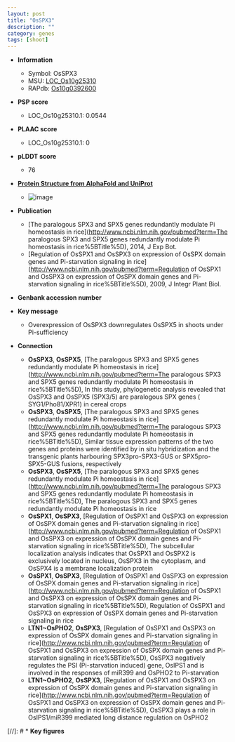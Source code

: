 ```yaml
---
layout: post
title: "OsSPX3"
description: ""
category: genes
tags: [shoot]
---
```


* **Information**  
    + Symbol: OsSPX3  
    + MSU: [LOC_Os10g25310](http://rice.plantbiology.msu.edu/cgi-bin/ORF_infopage.cgi?orf=LOC_Os10g25310)  
    + RAPdb: [Os10g0392600](http://rapdb.dna.affrc.go.jp/viewer/gbrowse_details/irgsp1?name=Os10g0392600)  

* **PSP score**  
    + LOC_Os10g25310.1: 0.0544 

* **PLAAC score**  
    + LOC_Os10g25310.1: 0 

* **pLDDT score**
    + 76

* **[Protein Structure from AlphaFold and UniProt](https://www.uniprot.org/uniprotkb/Q7XEY9/entry#structure)**
    + ![image](https://ricepsp.github.io/images/Q7/AF-Q7XEY9-F1.png)

* **Publication**  
    + [The paralogous SPX3 and SPX5 genes redundantly modulate Pi homeostasis in rice](http://www.ncbi.nlm.nih.gov/pubmed?term=The paralogous SPX3 and SPX5 genes redundantly modulate Pi homeostasis in rice%5BTitle%5D), 2014, J Exp Bot.
    + [Regulation of OsSPX1 and OsSPX3 on expression of OsSPX domain genes and Pi-starvation signaling in rice](http://www.ncbi.nlm.nih.gov/pubmed?term=Regulation of OsSPX1 and OsSPX3 on expression of OsSPX domain genes and Pi-starvation signaling in rice%5BTitle%5D), 2009, J Integr Plant Biol.

* **Genbank accession number**  

* **Key message**  
    + Overexpression of OsSPX3 downregulates OsSPX5 in shoots under Pi-sufficiency

* **Connection**  
    + __OsSPX3__, __OsSPX5__, [The paralogous SPX3 and SPX5 genes redundantly modulate Pi homeostasis in rice](http://www.ncbi.nlm.nih.gov/pubmed?term=The paralogous SPX3 and SPX5 genes redundantly modulate Pi homeostasis in rice%5BTitle%5D), In this study, phylogenetic analysis revealed that OsSPX3 and OsSPX5 (SPX3/5) are paralogous SPX genes ( SYG1/Pho81/XPR1) in cereal crops
    + __OsSPX3__, __OsSPX5__, [The paralogous SPX3 and SPX5 genes redundantly modulate Pi homeostasis in rice](http://www.ncbi.nlm.nih.gov/pubmed?term=The paralogous SPX3 and SPX5 genes redundantly modulate Pi homeostasis in rice%5BTitle%5D), Similar tissue expression patterns of the two genes and proteins were identified by in situ hybridization and the transgenic plants harbouring SPX3pro-SPX3-GUS or SPX5pro-SPX5-GUS fusions, respectively
    + __OsSPX3__, __OsSPX5__, [The paralogous SPX3 and SPX5 genes redundantly modulate Pi homeostasis in rice](http://www.ncbi.nlm.nih.gov/pubmed?term=The paralogous SPX3 and SPX5 genes redundantly modulate Pi homeostasis in rice%5BTitle%5D), The paralogous SPX3 and SPX5 genes redundantly modulate Pi homeostasis in rice
    + __OsSPX1__, __OsSPX3__, [Regulation of OsSPX1 and OsSPX3 on expression of OsSPX domain genes and Pi-starvation signaling in rice](http://www.ncbi.nlm.nih.gov/pubmed?term=Regulation of OsSPX1 and OsSPX3 on expression of OsSPX domain genes and Pi-starvation signaling in rice%5BTitle%5D), The subcellular localization analysis indicates that OsSPX1 and OsSPX2 is exclusively located in nucleus, OsSPX3 in the cytoplasm, and OsSPX4 is a membrane localization protein
    + __OsSPX1__, __OsSPX3__, [Regulation of OsSPX1 and OsSPX3 on expression of OsSPX domain genes and Pi-starvation signaling in rice](http://www.ncbi.nlm.nih.gov/pubmed?term=Regulation of OsSPX1 and OsSPX3 on expression of OsSPX domain genes and Pi-starvation signaling in rice%5BTitle%5D), Regulation of OsSPX1 and OsSPX3 on expression of OsSPX domain genes and Pi-starvation signaling in rice
    + __LTN1~OsPHO2__, __OsSPX3__, [Regulation of OsSPX1 and OsSPX3 on expression of OsSPX domain genes and Pi-starvation signaling in rice](http://www.ncbi.nlm.nih.gov/pubmed?term=Regulation of OsSPX1 and OsSPX3 on expression of OsSPX domain genes and Pi-starvation signaling in rice%5BTitle%5D), OsSPX3 negatively regulates the PSI (Pi-starvation induced) gene, OsIPS1 and is involved in the responses of miR399 and OsPHO2 to Pi-starvation
    + __LTN1~OsPHO2__, __OsSPX3__, [Regulation of OsSPX1 and OsSPX3 on expression of OsSPX domain genes and Pi-starvation signaling in rice](http://www.ncbi.nlm.nih.gov/pubmed?term=Regulation of OsSPX1 and OsSPX3 on expression of OsSPX domain genes and Pi-starvation signaling in rice%5BTitle%5D), OsSPX3 plays a role in OsIPS1/miR399 mediated long distance regulation on OsPHO2

[//]: # * **Key figures**  


